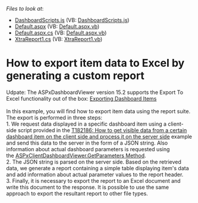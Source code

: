 <!-- default file list -->
*Files to look at*:

* [DashboardScripts.js](./CS/AspProject/DashboardScripts.js) (VB: [DashboardScripts.js](./VB/AspProject/DashboardScripts.js))
* [Default.aspx](./CS/AspProject/Default.aspx) (VB: [Default.aspx.vb](./VB/AspProject/Default.aspx.vb))
* [Default.aspx.cs](./CS/AspProject/Default.aspx.cs) (VB: [Default.aspx.vb](./VB/AspProject/Default.aspx.vb))
* [XtraReport1.cs](./CS/AspProject/XtraReport1.cs) (VB: [XtraReport1.vb](./VB/AspProject/XtraReport1.vb))
<!-- default file list end -->
# How to export item data to Excel by generating a custom report


<p>Udpate: The ASPxDashboardViewer version 15.2 supports the Export To Excel functionality out of the box: <a href="https://documentation.devexpress.com/#Dashboard/CustomDocument15183">Exporting Dashboard Items</a><br><br>In this example, you will find how to export item data using the report suite. The export is performed in three steps:<br>1. We request data displayed in a specific dashboard item using a client-side script provided in the <a href="https://www.devexpress.com/Support/Center/p/T182186">T182186: How to get visible data from a certain dashboard item on the client side and process it on the server side</a> example and send this data to the server in the form of a JSON string. Also information about actual dashboard parameters is requested using the <a href="https://documentation.devexpress.com/#Dashboard/DevExpressDashboardWebScriptsASPxClientDashboardViewer_GetParameterstopic">ASPxClientDashboardViewer.GetParameters Method</a>.<br>2. The JSON string is parsed on the server side. Based on the retrieved data, we generate a report containing a simple table displaying item's data and add information about actual parameter values to the report header. <br>3. Finally, it is necessary to export the report to an Excel document and write this document to the response. It is possible to use the same approach to export the resultant report to other file types. </p>

<br/>


